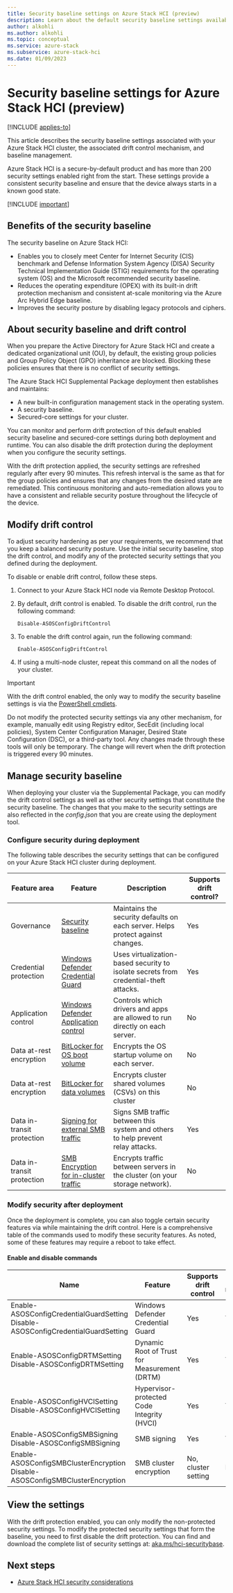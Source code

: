 ```yaml
---
title: Security baseline settings on Azure Stack HCI (preview)
description: Learn about the default security baseline settings available for new deployments of Azure Stack HCI (preview).
author: alkohli
ms.author: alkohli
ms.topic: conceptual
ms.service: azure-stack
ms.subservice: azure-stack-hci
ms.date: 01/09/2023
---
```


# Security baseline settings for Azure Stack HCI (preview)

[!INCLUDE [applies-to](../../includes/hci-applies-to-supplemental-package.md)]

This article describes the security baseline settings associated with your Azure Stack HCI cluster, the associated drift control mechanism, and baseline management.

Azure Stack HCI is a secure-by-default product and has more than 200 security settings enabled right from the start. These settings provide a consistent security baseline and ensure that the device always starts in a known good state.

[!INCLUDE [important](../../includes/hci-preview.md)]

## Benefits of the security baseline

The security baseline on Azure Stack HCI:

- Enables you to closely meet Center for Internet Security (CIS) benchmark and Defense Information System Agency (DISA) Security Technical Implementation Guide (STIG) requirements for the operating system (OS) and the Microsoft recommended security baseline.
- Reduces the operating expenditure (OPEX) with its built-in drift protection mechanism and consistent at-scale monitoring via the Azure Arc Hybrid Edge baseline.
- Improves the security posture by disabling legacy protocols and ciphers.

## About security baseline and drift control

When you prepare the Active Directory for Azure Stack HCI and create a dedicated organizational unit (OU), by default, the existing group policies and Group Policy Object (GPO) inheritance are blocked. Blocking these policies ensures that there is no conflict of security settings.

The Azure Stack HCI Supplemental Package deployment then establishes and maintains:

- A new built-in configuration management stack in the operating system.
- A security baseline.
- Secured-core settings for your cluster.

You can monitor and perform drift protection of this default enabled security baseline and secured-core settings during both deployment and runtime. You can also disable the drift protection during the deployment when you configure the security settings.

With the drift protection applied, the security settings are refreshed regularly after every 90 minutes. This refresh interval is the same as that for the group policies and ensures that any changes from the desired state are remediated. This continuous monitoring and auto-remediation allows you to have a consistent and reliable security posture throughout the lifecycle of the device.


## Modify drift control

To adjust security hardening as per your requirements, we recommend that you keep a balanced security posture. Use the initial security baseline, stop the drift control, and modify any of the protected security settings that you defined during the deployment.

To disable or enable drift control, follow these steps.

1. Connect to your Azure Stack HCI node via Remote Desktop Protocol.
1. By default, drift control is enabled. To disable the drift control, run the following command:
    ```azurepowershell
    Disable-ASOSConfigDriftControl

    ```

1. To enable the drift control again, run the following command:
    ```azurepowershell
    Enable-ASOSConfigDriftControl
    ```
1. If using a multi-node cluster, repeat this command on all the nodes of your cluster.


> [!IMPORTANT]
> With the drift control enabled, the only way to modify the security baseline settings is via the [PowerShell cmdlets](#enable-and-disable-commands).
> 
> Do not modify the protected security settings via any other mechanism, for example, manually edit using Registry editor, SecEdit (including local policies), System Center Configuration Manager, Desired State Configuration (DSC), or a third-party tool. Any changes made through these tools will only be temporary. The change will revert when the drift protection is triggered every 90 minutes.

## Manage security baseline

When deploying your cluster via the Supplemental Package, you can modify the drift control settings as well as other security settings that constitute the security baseline. The changes that you make to the security settings are also reflected in the *config.json* that you are create using the deployment tool.

### Configure security during deployment

The following table describes the security settings that can be configured on your Azure Stack HCI cluster during deployment.

| Feature area | Feature     |Description           | Supports drift control? |
|--------------|-------------|----------------------|---------------------------------|
| Governance                 | [Security baseline](secure-baseline.md)            | Maintains the security defaults on each server. Helps protect against changes.  | Yes                             |
| Credential protection      | [Windows Defender Credential Guard](/windows/security/identity-protection/credential-guard/credential-guard)     | Uses virtualization-based security to isolate secrets from credential-theft attacks. | Yes                             |
| Application control        | [Windows Defender Application control](/windows/security/threat-protection/windows-defender-application-control/wdac-and-applocker-overview#windows-defender-application-control)           | Controls which drivers and apps are allowed to run directly on each server.           | No                              | 
| Data at-rest encryption    | [BitLocker for OS boot volume](/windows/security/information-protection/bitlocker/bitlocker-overview)          | Encrypts the OS startup volume on each server.                                        | No                              | 
| Data at-rest encryption    | [BitLocker for data volumes](/windows/security/information-protection/bitlocker/bitlocker-overview)            | Encrypts cluster shared volumes (CSVs) on this cluster                               | No                              |
| Data in-transit protection | [Signing for external SMB traffic](/troubleshoot/windows-server/networking/overview-server-message-block-signing)      | Signs SMB traffic between this system and others to help prevent relay attacks.       | Yes                             |
| Data in-transit protection | [SMB Encryption for in-cluster traffic](/windows-server/storage/file-server/smb-security#smb-encryption) | Encrypts traffic between servers in the cluster (on your storage network).            | No                              | 


### Modify security after deployment

Once the deployment is complete, you can also toggle certain security features via while maintaining the drift control. Here is a comprehensive table of the commands used to modify these security features. As noted, some of these features may require a reboot to take effect.

#### Enable and disable commands

| Name                                           |Feature     | Supports drift control | Reboot required |
|------------------------------------------------|------------|------------|------------------------|
| Enable-ASOSConfigCredentialGuardSetting<br>Disable-ASOSConfigCredentialGuardSetting  |Windows Defender Credential Guard|Yes     | Yes   |
| Enable-ASOSConfigDRTMSetting<br>Disable-ASOSConfigDRTMSetting|Dynamic Root of Trust for Measurement (DRTM) | Yes   |Yes |
| Enable-ASOSConfigHVCISetting<br>Disable-ASOSConfigHVCISetting|Hypervisor-protected Code Integrity (HVCI) | Yes   |Yes| Enable-ASOSConfigSideChannelMitigationSetting<br>Disable-ASOSConfigSideChannelMitigationSetting  |Side channel mitigation     | Yes   | Yes   |
| Enable-ASOSConfigSMBSigning<br>Disable-ASOSConfigSMBSigning  |SMB signing  | Yes| Yes     |
| Enable-ASOSConfigSMBClusterEncryption<br>Disable-ASOSConfigSMBClusterEncryption   |SMB cluster encryption    | No, cluster setting    | No                     |


## View the settings

With the drift protection enabled, you can only modify the non-protected security settings. To modify the protected security settings that form the baseline, you need to first disable the drift protection. You can find and download the complete list of security settings at: [aka.ms/hci-securitybase](https://aka.ms/hci-securitybase).


## Next steps

- [Azure Stack HCI security considerations](./security.md)
